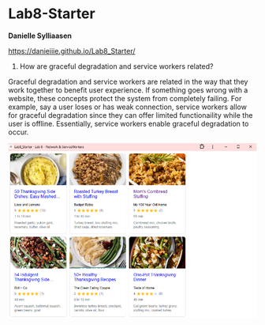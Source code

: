 # Lab8-Starter
__Danielle Sylliaasen__

https://danieiiie.github.io/Lab8_Starter/

1. How are graceful degradation and service workers related?

Graceful degradation and service workers are related in the way that they work together to benefit user experience. If something goes wrong with a website, these concepts protect the system from completely failing. For example, say a user loses or has weak connection, service workers allow for graceful degradation since they can offer limited functionaility while the user is offline. Essentially, service workers enable graceful degradation to occur.


![img](pwa.PNG)
